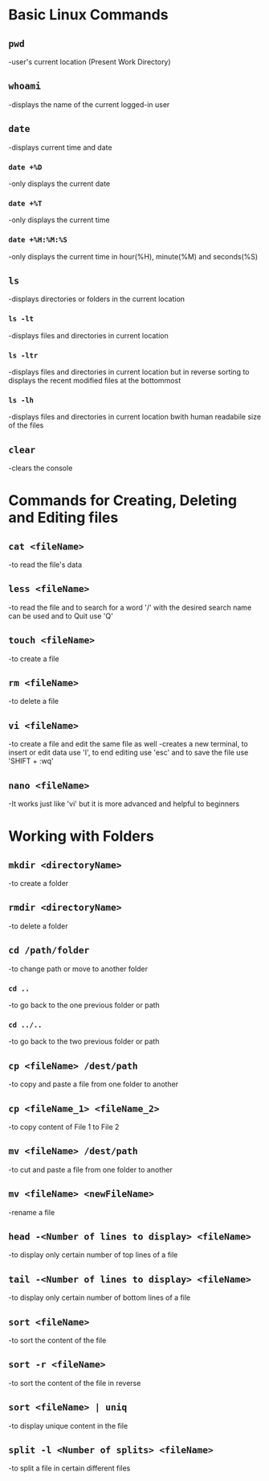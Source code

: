 # Basic Linux Commands

## `pwd`

-user's current location (Present Work Directory)

## `whoami`

-displays the name of the current logged-in user

## `date`

-displays current time and date

### `date +%D`

-only displays the current date

### `date +%T`

-only displays the current time

### `date +%H:%M:%S`

-only displays the current time in hour(%H), minute(%M) and seconds(%S)

## `ls`

-displays directories or folders in the current location

### `ls -lt`

-displays files and directories in current location

### `ls -ltr`

-displays files and directories in current location but in reverse sorting to displays the recent modified files at the bottommost

### `ls -lh`

-displays files and directories in current location bwith human readabile size of the files

## `clear`

-clears the console

# Commands for Creating, Deleting and Editing files

## `cat <fileName>`

-to read the file's data

## `less <fileName>`

-to read the file and to search for a word '/' with the desired search name can be used and to Quit use 'Q'

## `touch <fileName>`

-to create a file

## `rm <fileName>`

-to delete a file

## `vi <fileName>`

-to create a file and edit the same file as well
-creates a new terminal, to insert or edit data use 'I', to end editing use 'esc' and to save the file use 'SHIFT + :wq'

## `nano <fileName>`

-It works just like 'vi' but it is more advanced and helpful to beginners

# Working with Folders

## `mkdir <directoryName>`

-to create a folder

## `rmdir <directoryName>`

-to delete a folder

## `cd /path/folder`

-to change path or move to another folder

### `cd ..`

-to go back to the one previous folder or path

### `cd ../..`

-to go back to the two previous folder or path

## `cp <fileName> /dest/path`

-to copy and paste a file from one folder to another

## `cp <fileName_1> <fileName_2>`

-to copy content of File 1 to File 2

## `mv <fileName> /dest/path`

-to cut and paste a file from one folder to another

## `mv <fileName> <newFileName>`

-rename a file

## `head -<Number of lines to display> <fileName>`

-to display only certain number of top lines of a file

## `tail -<Number of lines to display> <fileName>`

-to display only certain number of bottom lines of a file

## `sort <fileName>`

-to sort the content of the file

## `sort -r <fileName>`

-to sort the content of the file in reverse

## `sort <fileName> | uniq`

-to display unique content in the file

## `split -l <Number of splits> <fileName>`

-to split a file in certain different files
